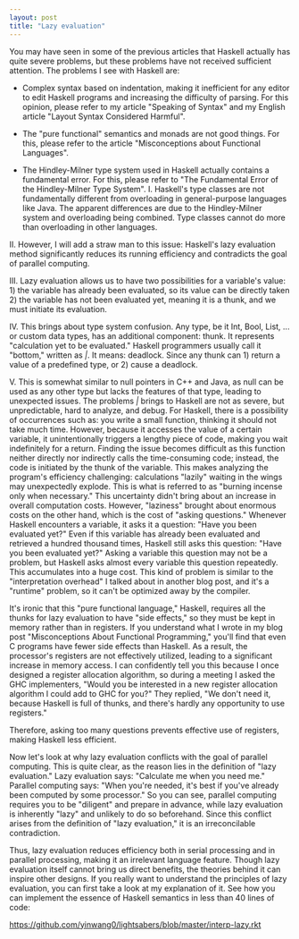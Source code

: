 ```yaml
---
layout: post
title: "Lazy evaluation"
---
```



You may have seen in some of the previous articles that Haskell actually has quite severe problems, but these problems have not received sufficient attention. The problems I see with Haskell are:

- Complex syntax based on indentation, making it inefficient for any editor to edit Haskell programs and increasing the difficulty of parsing. For this opinion, please refer to my article "Speaking of Syntax" and my English article "Layout Syntax Considered Harmful".

- The "pure functional" semantics and monads are not good things. For this, please refer to the article "Misconceptions about Functional Languages".

- The Hindley-Milner type system used in Haskell actually contains a fundamental error. For this, please refer to "The Fundamental Error of the Hindley-Milner Type System". I. Haskell's type classes are not fundamentally different from overloading in general-purpose languages like Java. The apparent differences are due to the Hindley-Milner system and overloading being combined. Type classes cannot do more than overloading in other languages.

II. However, I will add a straw man to this issue: Haskell's lazy evaluation method significantly reduces its running efficiency and contradicts the goal of parallel computing.

III. Lazy evaluation allows us to have two possibilities for a variable's value: 1) the variable has already been evaluated, so its value can be directly taken 2) the variable has not been evaluated yet, meaning it is a thunk, and we must initiate its evaluation.

IV. This brings about type system confusion. Any type, be it Int, Bool, List, ... or custom data types, has an additional component: thunk. It represents "calculation yet to be evaluated." Haskell programmers usually call it "bottom," written as _|_. It means: deadlock. Since any thunk can 1) return a value of a predefined type, or 2) cause a deadlock.

V. This is somewhat similar to null pointers in C++ and Java, as null can be used as any other type but lacks the features of that type, leading to unexpected issues. The problems _|_ brings to Haskell are not as severe, but unpredictable, hard to analyze, and debug. For Haskell, there is a possibility of occurrences such as: you write a small function, thinking it should not take much time. However, because it accesses the value of a certain variable, it unintentionally triggers a lengthy piece of code, making you wait indefinitely for a return. Finding the issue becomes difficult as this function neither directly nor indirectly calls the time-consuming code; instead, the code is initiated by the thunk of the variable. This makes analyzing the program's efficiency challenging: calculations "lazily" waiting in the wings may unexpectedly explode. This is what is referred to as "burning incense only when necessary." This uncertainty didn't bring about an increase in overall computation costs. However, "laziness" brought about enormous costs on the other hand, which is the cost of "asking questions." Whenever Haskell encounters a variable, it asks it a question: "Have you been evaluated yet?" Even if this variable has already been evaluated and retrieved a hundred thousand times, Haskell still asks this question: "Have you been evaluated yet?" Asking a variable this question may not be a problem, but Haskell asks almost every variable this question repeatedly. This accumulates into a huge cost. This kind of problem is similar to the "interpretation overhead" I talked about in another blog post, and it's a "runtime" problem, so it can't be optimized away by the compiler.

It's ironic that this "pure functional language," Haskell, requires all the thunks for lazy evaluation to have "side effects," so they must be kept in memory rather than in registers. If you understand what I wrote in my blog post "Misconceptions About Functional Programming," you'll find that even C programs have fewer side effects than Haskell. As a result, the processor's registers are not effectively utilized, leading to a significant increase in memory access. I can confidently tell you this because I once designed a register allocation algorithm, so during a meeting I asked the GHC implementers, "Would you be interested in a new register allocation algorithm I could add to GHC for you?" They replied, "We don't need it, because Haskell is full of thunks, and there's hardly any opportunity to use registers."

Therefore, asking too many questions prevents effective use of registers, making Haskell less efficient.

Now let's look at why lazy evaluation conflicts with the goal of parallel computing. This is quite clear, as the reason lies in the definition of "lazy evaluation." Lazy evaluation says: "Calculate me when you need me." Parallel computing says: "When you're needed, it's best if you've already been computed by some processor." So you can see, parallel computing requires you to be "diligent" and prepare in advance, while lazy evaluation is inherently "lazy" and unlikely to do so beforehand. Since this conflict arises from the definition of "lazy evaluation," it is an irreconcilable contradiction.

Thus, lazy evaluation reduces efficiency both in serial processing and in parallel processing, making it an irrelevant language feature. Though lazy evaluation itself cannot bring us direct benefits, the theories behind it can inspire other designs. If you really want to understand the principles of lazy evaluation, you can first take a look at my explanation of it. See how you can implement the essence of Haskell semantics in less than 40 lines of code:

<https://github.com/yinwang0/lightsabers/blob/master/interp-lazy.rkt>